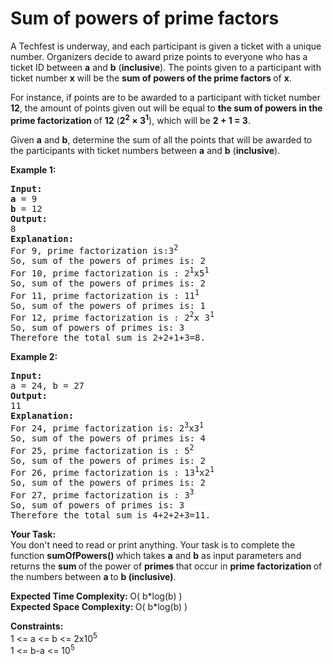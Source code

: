 Sum of powers of prime factors
===

<div><p><span>A Techfest is underway, and each participant is given a ticket with a unique number. Organizers decide to award prize points to everyone who has a ticket ID between <strong>a</strong> and <strong>b</strong> (<strong>inclusive</strong>). The points given to a participant with ticket number <strong>x</strong> will be the <strong>sum of powers of the prime factors </strong>of <strong>x</strong>.</span></p>
<p><span>For instance, if points are to be awarded to a participant with ticket number <strong>12</strong>, the amount of points given out will be equal to <strong>the sum of powers in the prime factorization </strong>of <strong>12</strong> (<strong>2<sup>2</sup> × 3<sup>1</sup></strong>), which will be <strong>2 + 1 = 3</strong>.</span></p>
<p><span>Given <strong>a</strong> and <strong>b</strong>, determine the sum of all the points that will be awarded to the participants with ticket numbers between <strong>a</strong> and <strong>b</strong> (<strong>inclusive</strong>).</span></p>
<p><span><strong>Example 1:</strong></span></p>
<pre><span><strong>Input: <br>a</strong> = 9<br><strong>b</strong> = 12
<strong>Output: <br></strong>8
<strong>Explanation: <br></strong>For 9, prime factorization is:3<sup>2</sup> <br>So, sum of the powers of primes is: 2
For 10, prime factorization is : 2<sup>1</sup>x5<sup>1</sup> 
So, sum of the powers of primes is: 2
For 11, prime factorization is : 11<sup>1</sup> 
So, sum of the powers of primes is: 1
For 12, prime factorization is : 2<sup>2</sup>x 3<sup>1</sup>&nbsp;
So, sum of powers of primes is: 3
Therefore the total sum is 2+2+1+3=8.</span>
</pre>
<p><span><strong>Example 2:</strong></span></p>
<pre><span><strong>Input: <br></strong>a = 24, b = 27
<strong>Output: <br></strong>11
<strong>Explanation: <br></strong>For 24, prime factorization is: 2<sup>3</sup>x3<sup>1 <br></sup>So, sum of the powers of primes is: 4
For 25, prime factorization is : 5<sup>2</sup> <br>So, sum of the powers of primes is: 2
For 26, prime factorization is : 13<sup>1</sup>x2<sup>1</sup> <br>So, sum of the powers of primes is: 2
For 27, prime factorization is : 3<sup>3</sup> &nbsp;<br>So, sum of powers of primes is: 3
Therefore the total sum is 4+2+2+3=11.</span></pre>
<p><span><strong>Your Task:</strong><br><span>You don't need to read or print anything. Your task is to complete the function&nbsp;<strong>sumOfPowers</strong></span><strong>() </strong><span>which takes </span><strong>a</strong><span> and </span><strong>b</strong><span> as input parameters and returns the </span><strong>sum </strong><span>of the power of </span><strong>primes </strong><span>that occur in </span><strong>prime factorization </strong><span>of the numbers between </span><strong>a </strong><span>to </span><strong>b (inclusive)</strong><span>.</span></span></p>
<p><span><strong>Expected Time Complexity: </strong>O( b*log(b) )<br><strong>Expected Space Complexity: </strong>O( b*log(b) )</span></p>
<p><span><strong>Constraints:</strong><br>1 &lt;= a &lt;= b &lt;= 2x10<sup>5</sup><br>1 &lt;= b-a &lt;= 10<sup>5</sup></span></p></div>